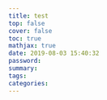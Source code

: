```yaml
---
title: test
top: false
cover: false
toc: true
mathjax: true
date: 2019-08-03 15:40:32
password:
summary:
tags:
categories:
---
```

